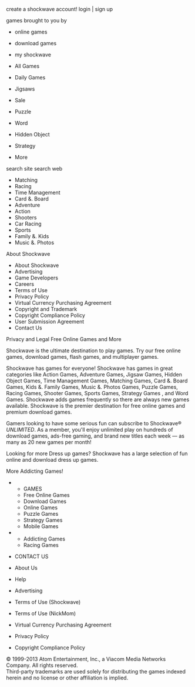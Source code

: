 create a shockwave account! login | sign up

games brought to you by

*   online games

*   download games

*   my shockwave

*   All Games
*   Daily Games
*   Jigsaws
*   Sale
*   Puzzle
*   Word
*   Hidden Object
*   Strategy
*   More

search site search web

*   Matching
*   Racing
*   Time Management
*   Card &. Board
*   Adventure
*   Action
*   Shooters
*   Car Racing
*   Sports
*   Family &. Kids
*   Music &. Photos

About Shockwave

*   About Shockwave
*   Advertising
*   Game Developers
*   Careers
*   Terms of Use
*   Privacy Policy
*   Virtual Currency Purchasing Agreement
*   Copyright and Trademark
*   Copyright Compliance Policy
*   User Submission Agreement
*   Contact Us

Privacy and Legal Free Online Games and More

Shockwave is the ultimate destination to play games. Try our free online games, download games, flash games, and multiplayer games.

Shockwave has games for everyone! Shockwave has games in great categories like Action Games, Adventure Games, Jigsaw Games, Hidden Object Games, Time Management Games, Matching Games, Card &. Board Games, Kids &. Family Games, Music &. Photos Games, Puzzle Games, Racing Games, Shooter Games, Sports Games, Strategy Games , and Word Games. Shockwave adds games frequently so there are always new games available. Shockwave is the premier destination for free online games and premium download games.

Gamers looking to have some serious fun can subscribe to Shockwave® _UNLIMITED_. As a member, you'll enjoy unlimited play on hundreds of download games, ads-free gaming, and brand new titles each week — as many as 20 new games per month!

Looking for more Dress up games? Shockwave has a large selection of fun online and download dress up games.

More Addicting Games!

*   *   GAMES
    *   Free Online Games
    *   Download Games
    *   Online Games
    *   Puzzle Games
    *   Strategy Games
    *   Mobile Games

*   *   Addicting Games
    *   Racing Games

*   CONTACT US
*   About Us
*   Help
*   Advertising

*   Terms of Use (Shockwave)
*   Terms of Use (NickMom)
*   Virtual Currency Purchasing Agreement
*   Privacy Policy
*   Copyright Compliance Policy

© 1999-2013 Atom Entertainment, Inc., a Viacom Media Networks Company. All rights reserved.  
Third-party trademarks are used solely for distributing the games indexed herein and no license or other affiliation is implied.